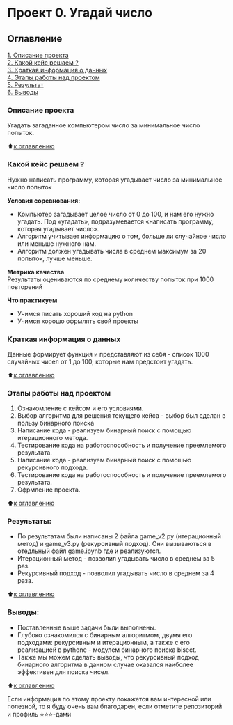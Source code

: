 # Проект 0. Угадай число

## Оглавление  
[1. Описание проекта](https://github.com/Serstefs/sfds/tree/main/Progect_0/README.md#Описание-проекта)  
[2. Какой кейс решаем ?](https://github.com/Serstefs/sfds/tree/main/Progect_0/README.md#Какой-кейс-решаем)  
[3. Краткая информация о данных](https://github.com/Serstefs/sfds/tree/main/Progect_0/README.md#Краткая-информация-о-данных)  
[4. Этапы работы над проектом](https://github.com/Serstefs/sfds/tree/main/Progect_0/README.md#Этапы-работы-над-проектом)  
[5. Результат](https://github.com/Serstefs/sfds/tree/main/Progect_0/README.md#Результат)    
[6. Выводы](https://github.com/Serstefs/sfds/tree/main/Progect_0/README.md#Выводы) 

### Описание проекта    
Угадать загаданное компьютером число за минимальное число попыток.

:arrow_up:[к оглавлению](https://github.com/Serstefs/sfds/tree/main/Progect_0/README.md#Оглавление)


### Какой кейс решаем ?    
Нужно написать программу, которая угадывает число за минимальное число попыток

**Условия соревнования:**  
- Компьютер загадывает целое число от 0 до 100, и нам его нужно угадать. Под «угадать», подразумевается «написать программу, которая угадывает число».
- Алгоритм учитывает информацию о том, больше ли случайное число или меньше нужного нам.
- Алгоритм должен угадывать числа в среднем максимум за 20 попыток, лучше меньше.

**Метрика качества**     
Результаты оцениваются по среднему количеству попыток при 1000 повторений

**Что практикуем**     
- Учимся писать хороший код на python
- Учимся хорошо офрмлять свой проекты

### Краткая информация о данных
Данные формирует функция и представляют из себя - список 1000 случайных чисел от 1 до 100, которые нам предстоит угадать.
  
:arrow_up:[к оглавлению](https://github.com/Serstefs/sfds/tree/main/Progect_0/README.md#Оглавление)


### Этапы работы над проектом  
1. Ознакомление с кейсом и его условиями. 
2. Выбор алгоритма для решения текущего кейса - выбор был сделан в пользу бинарного поиска
3. Написание кода - реализуем бинарный поиск с помощью итерационного метода.
4. Тестирование кода на работоспособность и получение преемлемого результата.
5. Написание кода - реализуем бинарный поиск с помошью рекурсивного подхода.
6. Тестирование кода на работоспособность и получение преемлемого результата.
7. Офрмление проекта.

:arrow_up:[к оглавлению](https://github.com/Serstefs/sfds/tree/main/Progect_0/README.md#Оглавление)


### Результаты:  
- По результатам были написаны 2 файла game_v2.py (итерационный метод) и game_v3.py (рекурсивный подход). Они вызываються в отедльный файл game.ipynb где и реализуются.
- Итерационный метод - позволил угадывать число в среднем за 5 раз.
- Рекурсивный подход - позволил угадывать число в среднем за 4 раза.  

:arrow_up:[к оглавлению](https://github.com/Serstefs/sfds/tree/main/Progect_0/README.md#Оглавление)


### Выводы:  
- Поставленные выше задачи были выполнены.
- Глубоко ознакомился с бинарным алгоритмом, двумя его подходами: рекурсивным и итерационным, а также с его реализацией в pythone - модулем бинарного поиска bisect.
- Также мы можем сделать выводы, что рекурсивный подход бинарного алгоритма в данном случае оказался наиболее эффективен для поиска чисел.

:arrow_up:[к оглавлению](https://github.com/Serstefs/sfds/tree/main/Progect_0/README.md#Оглавление)


Если информация по этому проекту покажется вам интересной или полезной, то я буду очень вам благодарен, если отметите репозиторий и профиль ⭐️⭐️⭐️-дами